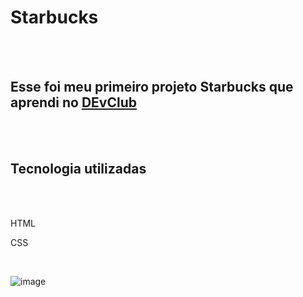 <h1>Starbucks</h1>
<br>
<br>
<h2>Esse foi meu primeiro projeto Starbucks que aprendi no <a href="https://Rodolfomori.com.br/devclub">DEvClub</a></h2>
<br>
<br>
<h2>Tecnologia utilizadas</h2>
<br>
<br>
<p>HTML</p>
<P>CSS</P>
<br>

![image](https://github.com/user-attachments/assets/7976ec9c-490a-4088-a95c-80724af670ac)
